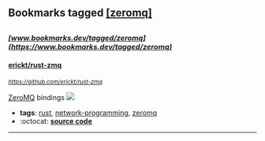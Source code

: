 ## Bookmarks tagged [[zeromq]](https://www.bookmarks.dev?q=[zeromq])

_<sup><sup>[www.bookmarks.dev/tagged/zeromq](https://www.bookmarks.dev/tagged/zeromq)</sup></sup>_
---
#### [erickt/rust-zmq](https://github.com/erickt/rust-zmq)
_<sup>https://github.com/erickt/rust-zmq</sup>_

[ZeroMQ](http://zeromq.org/) bindings [<img src="https://api.travis-ci.org/erickt/rust-zmq.svg?branch=master">](https://travis-ci.org/erickt/rust-zmq)
* **tags**: [rust](../tagged/rust.md), [network-programming](../tagged/network-programming.md), [zeromq](../tagged/zeromq.md)
* :octocat: **[source code](https://github.com/erickt/rust-zmq)**
---
